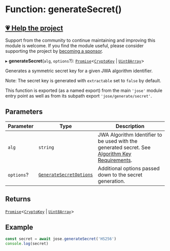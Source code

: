 # Function: generateSecret()

## [💗 Help the project](https://github.com/sponsors/panva)

Support from the community to continue maintaining and improving this module is welcome. If you find the module useful, please consider supporting the project by [becoming a sponsor](https://github.com/sponsors/panva).

▸ **generateSecret**(`alg`, `options`?): [`Promise`](https://developer.mozilla.org/docs/Web/JavaScript/Reference/Global_Objects/Promise)\<[`CryptoKey`](../../../types/type-aliases/CryptoKey.md) \| [`Uint8Array`](https://developer.mozilla.org/docs/Web/JavaScript/Reference/Global_Objects/Uint8Array)\>

Generates a symmetric secret key for a given JWA algorithm identifier.

Note: The secret key is generated with `extractable` set to `false` by default.

This function is exported (as a named export) from the main `'jose'` module entry point as well
as from its subpath export `'jose/generate/secret'`.

## Parameters

| Parameter | Type | Description |
| ------ | ------ | ------ |
| `alg` | `string` | JWA Algorithm Identifier to be used with the generated secret. See [Algorithm Key Requirements](https://github.com/panva/jose/issues/210). |
| `options`? | [`GenerateSecretOptions`](../interfaces/GenerateSecretOptions.md) | Additional options passed down to the secret generation. |

## Returns

[`Promise`](https://developer.mozilla.org/docs/Web/JavaScript/Reference/Global_Objects/Promise)\<[`CryptoKey`](../../../types/type-aliases/CryptoKey.md) \| [`Uint8Array`](https://developer.mozilla.org/docs/Web/JavaScript/Reference/Global_Objects/Uint8Array)\>

## Example

```js
const secret = await jose.generateSecret('HS256')
console.log(secret)
```
